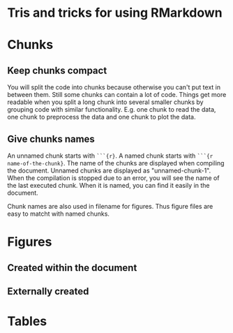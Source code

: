 Tris and tricks for using RMarkdown
================

Chunks
======

Keep chunks compact
-------------------

You will split the code into chunks because otherwise you can't put text in between them. Still some chunks can contain a lot of code. Things get more readable when you split a long chunk into several smaller chunks by grouping code with similar functionality. E.g. one chunk to read the data, one chunk to preprocess the data and one chunk to plot the data.

Give chunks names
-----------------

An unnamed chunk starts with ```` ```{r} ````. A named chunk starts with ```` ```{r name-of-the-chunk} ````. The name of the chunks are displayed when compiling the document. Unnamed chunks are displayed as "unnamed-chunk-1". When the compilation is stopped due to an error, you will see the name of the last executed chunk. When it is named, you can find it easily in the document.

Chunk names are also used in filename for figures. Thus figure files are easy to matcht with named chunks.

Figures
=======

Created within the document
---------------------------

Externally created
------------------

Tables
======
